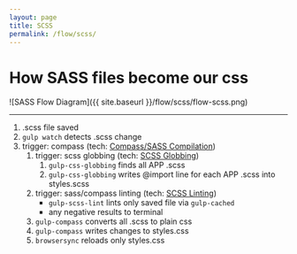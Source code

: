 ```yaml
---
layout: page
title: SCSS
permalink: /flow/scss/
---
```


# How SASS files become our css

![SASS Flow Diagram]({{ site.baseurl }}/flow/scss/flow-scss.png)

---

1. .scss file saved
2. `gulp watch` detects .scss change
3. trigger: compass (tech: [Compass/SASS Compilation](/#/architecture/compass))
	1. trigger: scss globbing (tech: [SCSS Globbing](/#/architecture/css-globbing))
		1. `gulp-css-globbing` finds all APP .scss
		2. `gulp-css-globbing` writes @import line for each APP .scss into styles.scss
	1. trigger: sass/compass linting (tech: [SCSS Linting](/#/architecture/scss-linting))
		* `gulp-scss-lint` lints only saved file via `gulp-cached`
		* any negative results to terminal
	1. `gulp-compass` converts all .scss to plain css
	1. `gulp-compass` writes changes to styles.css
	1. `browsersync` reloads only styles.css
